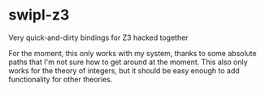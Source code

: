 # swipl-z3
Very quick-and-dirty bindings for Z3 hacked together

For the moment, this only works with my system, thanks to some absolute paths that I'm not sure how to get around at the moment.
This also only works for the theory of integers, but it should be easy enough to add functionality for other theories.
